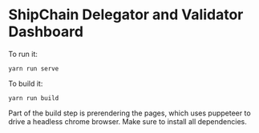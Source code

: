 # ShipChain Delegator and Validator Dashboard

To run it:

```
yarn run serve
```

To build it:

```
yarn run build
```

Part of the build step is prerendering the pages, which uses puppeteer to drive a headless chrome browser. Make sure to install all dependencies.


